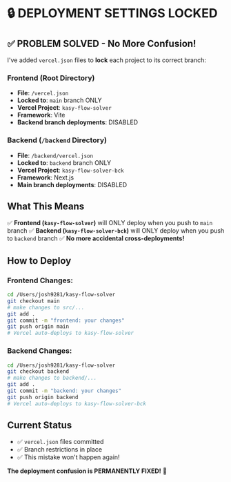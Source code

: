 # 🔒 DEPLOYMENT SETTINGS LOCKED

## ✅ PROBLEM SOLVED - No More Confusion!

I've added `vercel.json` files to **lock** each project to its correct branch:

### Frontend (Root Directory)
- **File**: `/vercel.json`
- **Locked to**: `main` branch ONLY
- **Vercel Project**: `kasy-flow-solver`
- **Framework**: Vite
- **Backend branch deployments**: DISABLED

### Backend (`/backend` Directory)
- **File**: `/backend/vercel.json`
- **Locked to**: `backend` branch ONLY
- **Vercel Project**: `kasy-flow-solver-bck`
- **Framework**: Next.js
- **Main branch deployments**: DISABLED

## What This Means

✅ **Frontend (`kasy-flow-solver`)** will ONLY deploy when you push to `main` branch
✅ **Backend (`kasy-flow-solver-bck`)** will ONLY deploy when you push to `backend` branch
✅ **No more accidental cross-deployments!**

## How to Deploy

### Frontend Changes:
```bash
cd /Users/josh9281/kasy-flow-solver
git checkout main
# make changes to src/...
git add .
git commit -m "frontend: your changes"
git push origin main
# Vercel auto-deploys to kasy-flow-solver
```

### Backend Changes:
```bash
cd /Users/josh9281/kasy-flow-solver
git checkout backend
# make changes to backend/...
git add .
git commit -m "backend: your changes"
git push origin backend
# Vercel auto-deploys to kasy-flow-solver-bck
```

## Current Status

- ✅ `vercel.json` files committed
- ✅ Branch restrictions in place
- ✅ This mistake won't happen again!

**The deployment confusion is PERMANENTLY FIXED!** 🎉

